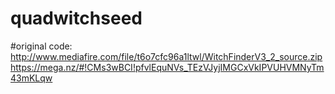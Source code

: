 # quadwitchseed
  #original code:
    http://www.mediafire.com/file/t6o7cfc96a1ltwl/WitchFinderV3_2_source.zip
    https://mega.nz/#!CMs3wBCI!pfvlEquNVs_TEzVJyjIMGCxVkIPVUHVMNyTm43mKLqw
